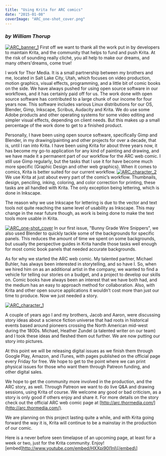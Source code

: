 ```yaml
---
title: "Using Krita for ARC comics"
date: "2015-01-08"
coverImage: "ARC_one-shot_cover.png"
---
```


### _by William Thorup_

[![ARC_banner_1](/images/posts/2015/ARC_banner_1.png)](https://krita.org/wp-content/uploads/2015/01/ARC_banner_1.png) First off we want to thank all the work put in by developers to maintain Krita, and the community that helps to fund and push Krita. At the risk of sounding really cliché, you all help to make our dreams, and many others'dreams, come true!

I work for Thor Media. It is a small partnership between my brothers and me, located in Salt Lake City, Utah, which focuses on video production, motion graphics, visual effects, programming, and a little bit of comic books on the side. We have always pushed for using open source software in our workflows, and it has certainly paid off for us. The work done with open source software has contributed to a large chunk of our income for four years now. This software includes various Linux distributions for our OS, Blender, Gimp, Inkscape, Scribus, Audacity and Krita. We do use some Adobe products and other operating systems for some video editing and simpler visual effects, depending on client needs. But this makes up a small percentage of the work done to get to a finished product.

Personally, I have been using open source software, specifically Gimp and Blender, in my drawing/painting and other projects for over a decade, that is, until I ran into Krita. I have been using Krita for about three years now, it has become my go-to application for any kind of painting and drawing, and we have made it a permanent part of our workflow for the ARC web comic. I still use Gimp regularly, but the tasks that I use it for have become much more specific (Graphic Design and other web graphics). When it comes to comics, Krita is better suited for our current workflow. [![ARC_character_2](/images/posts/2015/ARC_character_2.png)](https://krita.org/wp-content/uploads/2015/01/ARC_character_2.png) We use Krita at just about every part of the comic’s workflow. Thumbnails, design, penciling, inking, coloring, and color correction for printing, these tasks are all handled with Krita. The only exception being lettering, which is done in Inkscape.

The reason why we use Inkscape for lettering is due to the vector and text tools not quite reaching the same level of usability as Inkscape. This may change in the near future though, as work is being done to make the text tools more usable in Krita.

[![ARC_one-shot_cover](/images/posts/2015/ARC_one-shot_cover.png)](https://krita.org/wp-content/uploads/2015/01/ARC_one-shot_cover.png) In our first issue, "Bunny Grade Wire Snippers", we also used Blender to quickly tackle some of the backgrounds for specific panels. This reduces the amount of time we spent on some backgrounds, but usually the perspective guides in Krita handle those tasks well enough for most comic book panels that needed accurate backgrounds.

As for why we started the ARC web comic. My talented partner, Michael Buhler, has always been interested in storytelling, and so have I. So, when we hired him on as an additional artist in the company, we wanted to find a vehicle for telling our stories on a budget, and a project to develop our skills on. Comic books have always been an interest that we have both had, and the medium has an easy to approach method for collaboration. Also, with Krita and other open source applications it wouldn’t cost more than just our time to produce. Now we just needed a story.

[![ARC_character_1](/images/posts/2015/ARC_character_1.png)](https://krita.org/wp-content/uploads/2015/01/ARC_character_1.png)

A couple of years ago I and my brothers, Jacob and Aaron, were discussing story ideas about a science fiction universe that had roots in historical events based around pioneers crossing the North American mid-west during the 1800s. Michael, Heather Zundel (a talented writer on our team) and I took these ideas and fleshed them out further. We are now putting our story into pictures.

At this point we will be releasing digital issues as we finish them through Google Play, Amazon, and iTunes, with pages published on the official page every Friday for free. We hope to get to the point where we can print physical issues for those who want them through Patreon funding, and other digital sales.

We hope to get the community more involved in the production, and the ARC story, as well. Through Patreon we want to do live Q&A and drawing sessions, using Krita of course. We welcome any good or bad criticism, as a story is only good if others enjoy and share it. For more details on the story check out the official ARC web comic page at [http://arc.thormedia.com/](http://arc.thormedia.com/).

We are planning on this project lasting quite a while, and with Krita going forward the way it is, Krita will continue to be a mainstay in the production of our comic.

Here is a never before seen timelapse of an upcoming page, at least for a week or two, just for the Krita community. Enjoy! \[embed\]http://www.youtube.com/embed/HXXpi90I1nI\[/embed\]
